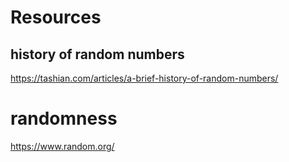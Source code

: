 # Resources

## history of random numbers
https://tashian.com/articles/a-brief-history-of-random-numbers/

# randomness
https://www.random.org/